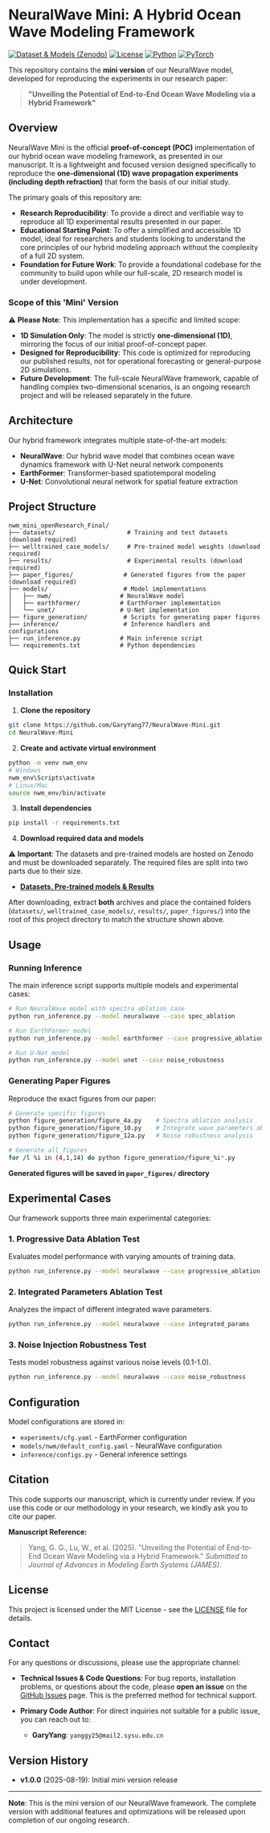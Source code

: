 # NeuralWave Mini: A Hybrid Ocean Wave Modeling Framework

[![Dataset & Models (Zenodo)](https://img.shields.io/badge/Zenodo-Data%26Models-blue)](<https://doi.org/10.5281/zenodo.16889873>)
[![License](https://img.shields.io/badge/License-MIT-green.svg)](LICENSE)
[![Python](https://img.shields.io/badge/Python-3.8+-blue.svg)](https://python.org)
[![PyTorch](https://img.shields.io/badge/PyTorch-2.0+-orange.svg)](https://pytorch.org)

This repository contains the **mini version** of our NeuralWave model, developed for reproducing the experiments in our research paper:

> **"Unveiling the Potential of End-to-End Ocean Wave Modeling via a Hybrid Framework"**

## Overview

NeuralWave Mini is the official **proof-of-concept (POC)** implementation of our hybrid ocean wave modeling framework, as presented in our manuscript. It is a lightweight and focused version designed specifically to reproduce the **one-dimensional (1D) wave propagation experiments (including depth refraction)** that form the basis of our initial study.

The primary goals of this repository are:

- **Research Reproducibility**: To provide a direct and verifiable way to reproduce all 1D experimental results presented in our paper.
- **Educational Starting Point**: To offer a simplified and accessible 1D model, ideal for researchers and students looking to understand the core principles of our hybrid modeling approach without the complexity of a full 2D system.
- **Foundation for Future Work**: To provide a foundational codebase for the community to build upon while our full-scale, 2D research model is under development.

### Scope of this 'Mini' Version

⚠️ **Please Note**: This implementation has a specific and limited scope:

- **1D Simulation Only**: The model is strictly **one-dimensional (1D)**, mirroring the focus of our initial proof-of-concept paper.
- **Designed for Reproducibility**: This code is optimized for reproducing our published results, not for operational forecasting or general-purpose 2D simulations.
- **Future Development**: The full-scale NeuralWave framework, capable of handling complex two-dimensional scenarios, is an ongoing research project and will be released separately in the future.

## Architecture

Our hybrid framework integrates multiple state-of-the-art models:

- **NeuralWave**: Our hybrid wave model that combines ocean wave dynamics framework with U-Net neural network components
- **EarthFormer**: Transformer-based spatiotemporal modeling
- **U-Net**: Convolutional neural network for spatial feature extraction

## Project Structure

```
nwm_mini_openResearch_Final/
├── datasets/                    # Training and test datasets (download required)
├── welltrained_case_models/     # Pre-trained model weights (download required)
├── results/                     # Experimental results (download required)
├── paper_figures/              # Generated figures from the paper (download required)
├── models/                     # Model implementations
│   ├── nwm/                   # NeuralWave model
│   ├── earthformer/           # EarthFormer implementation
│   └── unet/                  # U-Net implementation
├── figure_generation/          # Scripts for generating paper figures
├── inference/                  # Inference handlers and configurations
├── run_inference.py           # Main inference script
└── requirements.txt           # Python dependencies
```

## Quick Start

### Installation

1. **Clone the repository**
```bash
git clone https://github.com/GaryYang77/NeuralWave-Mini.git
cd NeuralWave-Mini
```

2. **Create and activate virtual environment**
```bash
python -m venv nwm_env
# Windows
nwm_env\Scripts\activate
# Linux/Mac
source nwm_env/bin/activate
```

3. **Install dependencies**
```bash
pip install -r requirements.txt
```

4. **Download required data and models**

⚠️ **Important**: The datasets and pre-trained models are hosted on Zenodo and must be downloaded separately. The required files are split into two parts due to their size.

*   **[Datasets, Pre-trained models & Results](<YOUR_ZENODO_LINK>)**

After downloading, extract **both** archives and place the contained folders (`datasets/`, `welltrained_case_models/`, `results/`, `paper_figures/`) into the root of this project directory to match the structure shown above.

## Usage

### Running Inference

The main inference script supports multiple models and experimental cases:

```bash
# Run NeuralWave model with spectra ablation case
python run_inference.py --model neuralwave --case spec_ablation

# Run EarthFormer model
python run_inference.py --model earthformer --case progressive_ablation

# Run U-Net model
python run_inference.py --model unet --case noise_robustness
```

### Generating Paper Figures

Reproduce the exact figures from our paper:

```bash
# Generate specific figures
python figure_generation/figure_4a.py    # Spectra ablation analysis
python figure_generation/figure_10.py    # Integrate wave parameters ablation analysis
python figure_generation/figure_12a.py   # Noise robustness analysis

# Generate all figures
for /l %i in (4,1,14) do python figure_generation/figure_%i*.py
```

**Generated figures will be saved in `paper_figures/` directory**

## Experimental Cases

Our framework supports three main experimental categories:

### 1. Progressive Data Ablation Test
Evaluates model performance with varying amounts of training data.
```bash
python run_inference.py --model neuralwave --case progressive_ablation
```

### 2. Integrated Parameters Ablation Test
Analyzes the impact of different integrated wave parameters.
```bash
python run_inference.py --model neuralwave --case integrated_params
```

### 3. Noise Injection Robustness Test
Tests model robustness against various noise levels (0.1-1.0).
```bash
python run_inference.py --model neuralwave --case noise_robustness
```

## Configuration

Model configurations are stored in:
- `experiments/cfg.yaml` - EarthFormer configuration
- `models/nwm/default_config.yaml` - NeuralWave configuration
- `inference/configs.py` - General inference settings

## Citation

This code supports our manuscript, which is currently under review. If you use this code or our methodology in your research, we kindly ask you to cite our paper.

**Manuscript Reference:**
> Yang, G. G., Lu, W., et al. (2025). "Unveiling the Potential of End-to-End Ocean Wave Modeling via a Hybrid Framework." *Submitted to Journal of Advances in Modeling Earth Systems (JAMES)*.

## License

This project is licensed under the MIT License - see the [LICENSE](LICENSE) file for details.

## Contact

For any questions or discussions, please use the appropriate channel:

- **Technical Issues & Code Questions**: For bug reports, installation problems, or questions about the code, please **open an issue** on the [GitHub Issues](https://github.com/GaryYang77/NeuralWave-Mini/issues) page. This is the preferred method for technical support.

- **Primary Code Author**: For direct inquiries not suitable for a public issue, you can reach out to:
  - **GaryYang**: `yanggy25@mail2.sysu.edu.cn`

## Version History

- **v1.0.0** (2025-08-19): Initial mini version release

---

**Note**: This is the mini version of our NeuralWave framework. The complete version with additional features and optimizations will be released upon completion of our ongoing research.

